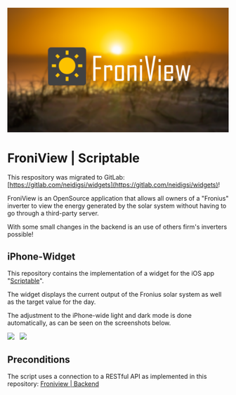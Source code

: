 ![FroniView](readme/banner.png)
# FroniView | Scriptable

This respository was migrated to GitLab: [https://gitlab.com/neidigsi/widgets](https://gitlab.com/neidigsi/widgets)!

FroniView is an OpenSource application that allows all owners of a "Fronius" inverter to view the energy generated by the solar system without having to go through a third-party server. <p>
With some small changes in the backend is an use of others firm's inverters possible! <p>

## iPhone-Widget
This repository contains the implementation of a widget for the iOS app "[Scriptable](https://scriptable.app)".

The widget displays the current output of the Fronius solar system as well as the target value for the day.

The adjustment to the iPhone-wide light and dark mode is done automatically, as can be seen on the screenshots below.

<img src="readme/dark.png" width="400" /> &nbsp; <img src="readme/light.png" width="400" /><br/>

## Preconditions
The script uses a connection to a RESTful API as implemented in this repository:
[Froniview | Backend](https://github.com/neidigsi/froniview_backend)

